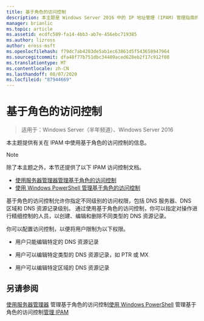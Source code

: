 ```yaml
---
title: 基于角色的访问控制
description: 本主题是 Windows Server 2016 中的 IP 地址管理 (IPAM) 管理指南的一部分。
manager: brianlic
ms.topic: article
ms.assetid: ecdfc589-fa14-4bb3-ab7e-456ebc719385
ms.author: lizross
author: eross-msft
ms.openlocfilehash: f79dc7ab4283de5ab1ec63861d5f543658947964
ms.sourcegitcommit: dfa48f77b751dbc34409aced628eb2f17c912f08
ms.translationtype: MT
ms.contentlocale: zh-CN
ms.lasthandoff: 08/07/2020
ms.locfileid: "87944669"
---
```

# <a name="role-based-access-control"></a>基于角色的访问控制

>适用于：Windows Server（半年频道）、Windows Server 2016

本主题提供有关在 IPAM 中使用基于角色的访问控制的信息。

> [!NOTE]
> 除了本主题之外，本节还提供了以下 IPAM 访问控制文档。
>
> -   [使用服务器管理器管理基于角色的访问控制](../../technologies/ipam/Manage-Role-Based-Access-Control-with-Server-Manager.md)
> -   [使用 Windows PowerShell 管理基于角色的访问控制](../../technologies/ipam/Manage-Role-Based-Access-Control-with-Windows-PowerShell.md)

基于角色的访问控制允许你指定不同级别的访问权限，包括 DNS 服务器、DNS 区域和 DNS 资源记录级别。
通过使用基于角色的访问控制，你可以指定对操作进行精细控制的人员，以创建、编辑和删除不同类型的 DNS 资源记录。

你可以配置访问控制，以便将用户限制为以下权限。

-   用户只能编辑特定的 DNS 资源记录

-   用户可以编辑特定类型的 DNS 资源记录，如 PTR 或 MX

-   用户可以编辑特定区域的 DNS 资源记录

## <a name="see-also"></a>另请参阅
[使用服务器管理器](../../technologies/ipam/Manage-Role-Based-Access-Control-with-Server-Manager.md) 
 管理基于角色的访问控制[使用 Windows PowerShell](../../technologies/ipam/Manage-Role-Based-Access-Control-with-Windows-PowerShell.md) 
 管理基于角色的访问控制[管理 IPAM](Manage-IPAM.md)



